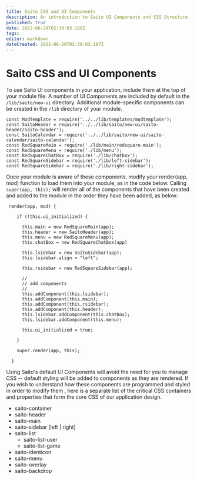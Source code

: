 ```yaml
---
title: Saito CSS and UI Components
description: An introduction to Saito UI Components and CSS Structure
published: true
date: 2022-06-29T02:39:03.188Z
tags: 
editor: markdown
dateCreated: 2022-06-29T02:39:03.187Z
---
```


# Saito CSS and UI Components

To use Saito UI components in your application, include them at the top of your module file. A number of UI Components are included by default in the ```/lib/saito/new-ui``` directory. Additional module-specific components can be created in the ```/lib``` directory of your module.

```
const ModTemplate = require('../../lib/templates/modtemplate');
const SaitoHeader = require('../../lib/saito/new-ui/saito-header/saito-header');
const SaitoCalendar = require('../../lib/saito/new-ui/saito-calendar/saito-calendar');
const RedSquareMain = require('./lib/main/redsquare-main');
const RedSquareMenu = require('./lib/menu');
const RedSquareChatBox = require('./lib/chatbox');
const RedSquareSidebar = require('./lib/left-sidebar');
const RedSquareSidebar = require('./lib/right-sidebar');
```

Once your module is aware of these components, modify your render(app, mod) function to load them into your module, as in the code below. Calling ```super(app, this);``` will render all of the components that have been created and added to the module in the order they have been added, as below:

```
 render(app, mod) {

    if (!this.ui_initialized) {

      this.main = new RedSquareMain(app);
      this.header = new SaitoHeader(app);
      this.menu = new RedSquareMenu(app);
      this.chatBox = new RedSquareChatBox(app)

      this.lsidebar = new SaitoSidebar(app);
      this.lsidebar.align = "left";

      this.rsidebar = new RedSquareSidebar(app);

      //
      // add components
      //
      this.addComponent(this.lsidebar);
      this.addComponent(this.main);
      this.addComponent(this.rsidebar);
      this.addComponent(this.header);
      this.lsidebar.addComponent(this.chatBox);
      this.lsidebar.addComponent(this.menu);

      this.ui_initialized = true;

    }

    super.render(app, this);

  }
```

Using Saito's default UI Components will avoid the need for you to manage CSS -- default styling will be added to components as they are rendered. If you wish to understand how these components are programmed and styled in  order to modify them , here is a separate list of the critical CSS containers and properties that form the core CSS of our application design. 

- saito-container
- saito-header
- saito-main
- saito-sidebar \[left \| right\]
- saito-list
	- saito-list-user
	- saito-list-game
- saito-identicon
- saito-menu
- saito-overlay
- saito-backdrop
